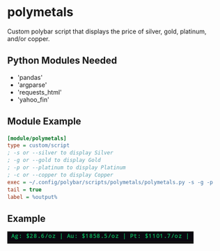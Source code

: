 # polymetals
Custom polybar script that displays the price of silver, gold, platinum, and/or copper.

## Python Modules Needed
* 'pandas'
* 'argparse'
* 'requests_html'
* 'yahoo_fin'

## Module Example
```ini
[module/polymetals]
type = custom/script
; -s or --silver to display Silver
; -g or --gold to display Gold
; -p or --platinum to display Platinum
; -c or --copper to display Copper
exec = ~/.config/polybar/scripts/polymetals/polymetals.py -s -g -p
tail = true
label = %output%
```
## Example
![polymetals](screenshots/example.png)
